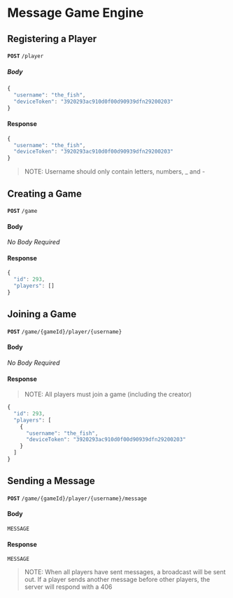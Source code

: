 # Message Game Engine

## Registering a Player
__`POST`__ `/player`
##### Body
```javascript
{
  "username": "the_fish",
  "deviceToken": "3920293ac910d0f00d90939dfn29200203"
}
```
#### Response
```javascript
{
  "username": "the_fish",
  "deviceToken": "3920293ac910d0f00d90939dfn29200203"
}
```
> NOTE: Username should only contain letters, numbers, _ and -


## Creating a Game
__`POST`__ `/game`
#### Body 
_No Body Required_
#### Response
```javascript
{
  "id": 293, 
  "players": []
}
```

## Joining a Game
__`POST`__ `/game/{gameId}/player/{username}`
#### Body
_No Body Required_
#### Response
> NOTE: All players must join a game (including the creator)
```javascript
{
  "id": 293,
  "players": [
    {
      "username": "the_fish",
      "deviceToken": "3920293ac910d0f00d90939dfn29200203"
    }
  ]
}
```

## Sending a Message
__`POST`__ `/game/{gameId}/player/{username}/message`
#### Body
```
MESSAGE
```
#### Response
```
MESSAGE
```


> NOTE: When all players have sent messages, a broadcast will be sent out. If a player sends another message before other players, the server will respond with a 406
